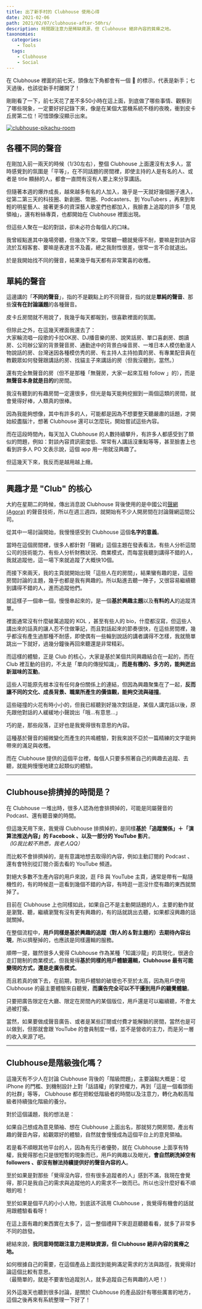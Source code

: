 ```yaml
---
title: 出了新手村的 Clubhouse 使用心得
date: 2021-02-06
path: 2021/02/07/clubhouse-after-50hrs/
description: 時間跟注意力是稀缺資源，但 Clubhouse 絕非內容的貧瘠之地。
taxonomies:
  categories: 
    - Tools
  tags: 
    - Clubhouse
    - Social
---
```


在 Clubhouse 裡面的前七天，頭像左下角都會有一個 🎉 的標示，代表是新手；七天過後，也該從新手村離開了！

剛剛看了一下，前七天花了差不多50小時在這上面，到底做了哪些事情、觀察到了哪些現象，一定要好好記錄下來，像是在某個大當機系統不穩的夜晚，衝到皮卡丘房第二位！可惜頭像沒顯示出來。

<a href="https://pinchlime-screenshots.s3.ap-northeast-1.amazonaws.com/clubhouse-pikachu-room_i9Gu94.webp" data-fancybox data-caption="clubhouse-pikachu-room">
  <img src="https://pinchlime-screenshots.s3.ap-northeast-1.amazonaws.com/clubhouse-pikachu-room_i9Gu94.webp" loading="lazy" alt="clubhouse-pikachu-room" align="center" />
</a>

<!-- more -->

## 各種不同的聲音

在剛加入前一兩天的時候（1/30左右），整個 Clubhouse 上面還沒有太多人，當時感覺到的氛圍是「平等」，在不同話題的房間裡，即使主持的人是有名的人、或者是 title 顯赫的人，都會一直問有沒有人要上來分享講話。

但隨著本週的爆炸成長，越來越多有名的人加入，幾乎是一天就好幾個圈子進入，從第二第三天的科技圈、新創圈、幣圈、Podcasters、到 YouTubers ，再來到年輕的明星藝人、接著更多的資深藝人歌星們也都加入，我臉書上追蹤的許多「意見領袖」，還有粉絲專頁，也都開始在 Clubhouse 裡面出現。

但這些人聚在一起的對談，卻未必符合每個人的口味。  
  
我曾經點進其中幾場旁聽，但幾次下來，常常聽一聽就覺得不耐，要嘛是對談內容流於互相客套、要嘛是表達言不及義，總之我耐性很差，很常一言不合就退出。

於是我開始找不同的聲音，結果幾乎每天都有非常驚喜的收穫。

## 單純的聲音

這邊講的「**不同的聲音**」，指的不是觀點上的不同聲音，指的就是**單純的聲音**、那些**沒有在討論議題**的各種聲音。

皮卡丘房間就不用說了，我幾乎每天都報到，很喜歡裡面的氛圍。  
  
但除此之外，在這幾天裡面我還去了：  
大家輪流唱一段歌的卡拉OK房、DJ播音樂的房、說笑話房、單口喜劇房、朗讀房、公司辦公室的背景聲音房、通勤途中的背景白噪音房、一堆日本人模仿動漫人物說話的房、台灣迷因各種模仿秀的房、有主持人主持拍賣的房、有專業配音員在教觀眾如何發聲跟講話的房、找貓主子來講話的房（但我沒聽到，當然。）  
  
還有完全無聲音的房（但不是那種「無聲房，大家一起來互相 follow 」的），而是**無聲音本身就是目的**的房間。

我沒有聽到的有趣房間一定還很多，但光是每天能夠挖掘到一兩個這類的房間，就會覺得好棒，人類真的很棒。

因為我能夠想像，其中有許多的人，可能都是因為不想要整天聽嚴肅的話題，才開始絞盡腦汁，想著 Clubhouse 還可以怎麼玩，開始嘗試這些內容。

而在這段時間內，每天加入 Clubhouse 的人數持續攀升，有許多人都感受到了類似的問題，例如：對談內容資訊密度低、常常有人講話沒重點等等，甚至臉書上也看到許多人 PO 文表示說，這個 app 用一用就沒興趣了。

但這幾天下來，我反而是越用越上癮。

---

## 興趣才是 "Club" 的核心

大約在星期二的時候，傳出消息說 Clubhouse 背後使用的是中國公司[聲網 (Agora)](https://www.agora.io/en/) 的聲音技術，所以在週三週四，就開始有不少人開房間在討論聲網這間公司。  
  
從其中一場討論開始，我慢慢感受到 Clubhouse 這個**名字的意義**。

當時在這個房間裡，很多人都針對「聲網」這個主題在發表看法，有些人分析這間公司的技術能力、有些人分析財務狀況、商業模式，而每當我聽到講得不錯的人，我就追蹤他，這一場下來就追蹤了大概快10個。

而接下來兩天，我的主頁就開始出現「這些人在的房間」，結果蠻有趣的是，這些房間討論的主題，幾乎也都是我有興趣的。所以點進去聽一陣子，又很容易繼續聽到講得不錯的人，進而追蹤他們。

就這樣子一個串一個，慢慢串起來的，是一個**基於興趣主題**以及**有料的人**的追蹤清單。

裡面通常沒有什麼破萬追蹤的 KOL ，甚至有些人的 bio，什麼都沒寫，但這些人講出來的話真的讓人忍不住做筆記，而且對話起來的節奏很快，在這些房間裡，幾乎都沒有產生過那種不耐感，即使偶有一些輪到說話的講者講得不怎樣，我就簡單跳出一下就好，過幾分鐘後再回來聽還是非常精彩。

而這樣的體驗，正是 Club 的核心，大家是基於某個共同興趣結合在一起的，而在 Club 裡互動的目的，不太是「單向的傳授知識」，**而是有機的、多方的，能夠迸出新滋味的互動**。

這些人可能原先根本沒有任何身份關係上的連結，但因為興趣聚集在了一起，**反而讓不同的文化、成長背景、職業所產生的價值觀，能夠交流與碰撞**。

這些碰撞的火花有時小小的，但我已經聽到好幾次對話是，某個人講完話以後，原先跟他對話的人緩緩地小聲說出「哦…有意思...」  
  
巧的是，那些段落，正好也是我覺得很有意思的內容。

這種基於聲音的細微變化而產生的共鳴體驗，對我來說不亞於一篇精練的文字能夠帶來的滿足與收穫。

而在 Clubhouse 提供的這個平台裡，每個人只要多照著自己的興趣去追蹤、去聽，就能夠慢慢地建立起類似的體驗。

---

## Clubhouse排擠掉的時間是？

在 Clubhouse 一堆出時，很多人認為他會排擠掉的，可能是同屬聲音的Podcast、還有聽音樂的時間。

但這幾天用下來，我覺得 Clubhouse 排擠掉的，是同樣**基於「追蹤關係」＋「演算法推送內容」的 Facebook 、以及一部分的 YouTube 影片**。  
_（IG我比較不熟悉，我老人QQ）_

而比較不會排擠掉的，是有意識地想去取得的內容，例如主動訂閱的 Podcast 、還有會特別從訂閱介面去看的 YouTube 頻道。

對絕大多數不生產內容的用戶來說，逛 FB 與 YouTube 主頁，通常是帶有一點隨機性的，有的時候逛一逛看到幾個不錯的內容，有時逛一逛沒什麼有趣的東西就關掉了。

目前在 Clubhouse 上也同樣如此，如果自己不是主動開話題的人，主要的動作就是瀏覽、聽，繼續瀏覽有沒有更有興趣的，有的話就跳出去聽，如果都沒興趣的話就關掉。

在整個流程中，**用戶同樣是基於興趣的追蹤（對人的＆對主題的）去期待內容出現**，所以擠壓掉的，也應該是同樣邏輯的服務。

順帶一提，雖然很多人覺得 Clubhouse 作為某種「知識沙龍」的具現化，很適合走訂閱制的商業模式，但我覺得**基於同樣的用戶體驗邏輯，Clubhouse 最有可能變現的方式，還是走廣告模式**。

而且若真的做下去，在前期，對用戶體驗的破壞也不至於太高，因為用戶使用 Clubhouse 的最主要體驗來自聽覺，**而廣告完全可以不干擾到用戶的聽覺體驗**。  
  
只要把廣告限定在大廳、限定在房間內的某個版位，用戶還是可以繼續聽，不會太過被打擾。

當然，如果要做成聲音廣告、或者是某些訂閱或付費才能解鎖的房間，當然也是可以做到，但那就會跟 YouTube 的會員制度一樣，並不是營收的主力，而是另一層的收入來源了吧。

---

## Clubhouse是階級強化嗎？

這幾天有不少人在討論 Clubhouse 背後的「階級問題」，主要論點大概是：從 iPhone 的門檻、到機制設計上對「話語權」的掌控權力，再到「這是一個看頭銜的社群」等等， Clubhouse 都在把較低階級者的時間以及注意力，轉化為較高階級者持續強化階級的養分。

對於這個議題，我的想法是：

如果自己想成為意見領袖、想在 Clubhouse 上面出名，那就努力開房間，產出有趣的聲音內容，給觀眾好的體驗，自然就會慢慢成為這個平台上的意見領袖。

若是看不順眼其他平台的人，因為有先行者優勢，就在 Clubhouse 上面享有特權，我覺得那也只是很短暫的現象而已，用戶的興趣以及眼光，**會自然刷洗掉空有 followers 、卻沒有辦法持續提供好的聲音內容的人**。

至於如果是對那些「覺得沒內容，但有很多追蹤者的人」感到不滿，我現在會覺得，那只是我自己的需求與追蹤他的人的需求不一致而已。所以也沒什麼好看不順眼的啦！

至於如果是個平凡的小小人物，到底該不該用 Clubhouse ，我覺得有機會的話就用跟體驗看看呀！

在這上面有趣的東西實在太多了，這一整個禮拜下來逛逛聽聽看看，就多了非常多不同的啟發。

總結來說，**我同意時間跟注意力是稀缺資源，但 Clubhouse 絕非內容的貧瘠之地。**

如何根據自己的需要，在這個產品上面找到能夠滿足需求的方法與路徑，我覺得討論這個比較有意思。  
（最簡單的，就是不要害怕追蹤別人，就多追蹤自己有興趣的人吧！）

另外這幾天也聽到很多討論，是關於 Clubhouse 的產品設計有哪些厲害的地方，這個之後再來有系統整理一下好了！
